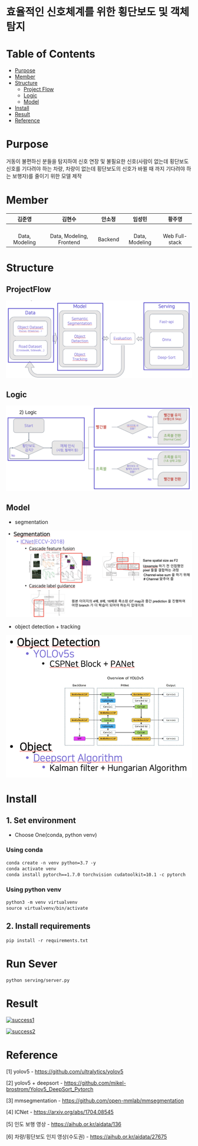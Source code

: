 # 효율적인 신호체계를 위한 횡단보도 및 객체 탐지

# Table of Contents
- [Purpose](#Purpose)
- [Member](#Member)
- [Structure](#Structure)
    - [Project Flow](##ProjectFlow)
    - [Logic](##Logic)
    - [Model](##Model)
- [Install](#Install)
- [Result](#Result)
- [Reference](#Reference)

# Purpose
거동이 불편하신 분들을 탐지하여 신호 연장 및 불필요한 신호(사람이 없는데 횡단보도 신호를 기다려야 하는 차량, 차량이 없는데 횡단보도의 신호가 바뀔 때 까지 기다려야 하는 보행자)를 줄이기 위한 모델 제작

# Member
|김준영|김현수|안소정|임성민|황주영|
| :---: | :---: | :---: | :---: | :---: |
| <a href='https://github.com/falling90'><img scr='https://avatars.githubusercontent.com/u/7510446?v=4'></a> | <a href='https://github.com/hyuns1102'><img scr='https://avatars.githubusercontent.com/u/77105441?v=4'></a> | <a href='https://github.com/ansojung'><img scr='https://avatars.githubusercontent.com/u/87688924?v=4'></a> | <a href='https://github.com/mickeyshoes'><img scr='https://avatars.githubusercontent.com/u/49228132?v=4'></a> | <a href='https://github.com/saberhark'><img scr='https://avatars.githubusercontent.com/u/34380276?v=4'></a> | 
 | Data, Modeling | Data, Modeling, Frontend | Backend |Data, Modeling |Web Full-stack|


# Structure
## ProjectFlow
<img src='README/flow.png'>

## Logic
<img src='README/algo.png'>

## Model
- segmentation

<img src='README/seg.png'>

- object detection + tracking

<img src='README/det.png'>

# Install
## 1. Set environment
- Choose One(conda, python venv)
### Using conda
```shell
conda create -n venv python=3.7 -y
conda activate venv
conda install pytorch==1.7.0 torchvision cudatoolkit=10.1 -c pytorch
```

### Using python venv
```shell
python3 -m venv virtualvenv
source virtualvenv/bin/activate
```

## 2. Install requirements
```shell
pip install -r requirements.txt
```

# Run Sever
```shell
python serving/server.py
```

# Result
[![success1](http://img.youtube.com/vi/7nSc8btsQPg/0.jpg)](https://www.youtube.com/watch?v=7nSc8btsQPg)

[![success2](http://img.youtube.com/vi/M45dbMqYT1A/0.jpg)](https://www.youtube.com/watch?v=M45dbMqYT1A)


# Reference
[1] yolov5 - https://github.com/ultralytics/yolov5

[2] yolov5 + deepsort - https://github.com/mikel-brostrom/Yolov5_DeepSort_Pytorch

[3] mmsegmentation - https://github.com/open-mmlab/mmsegmentation

[4] ICNet - https://arxiv.org/abs/1704.08545

[5] 인도 보행 영상 - https://aihub.or.kr/aidata/136

[6] 차량/횡단보도 인지 영상(수도권) - https://aihub.or.kr/aidata/27675
